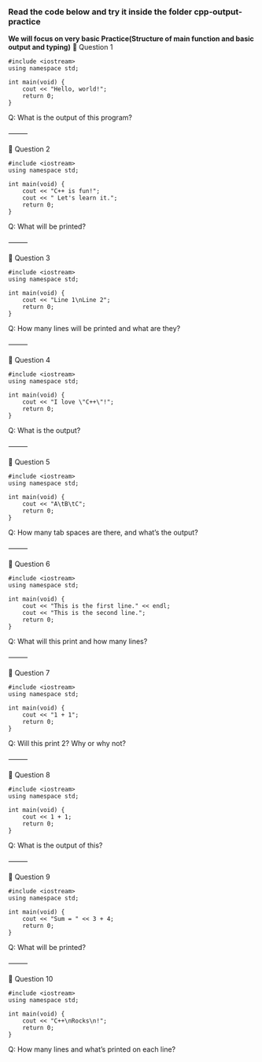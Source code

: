 ### Read the code below and try it inside the folder cpp-output-practice
**We will focus on very basic Practice(Structure of main function and basic output and typing)**
🔹 Question 1
```
#include <iostream>
using namespace std;

int main(void) {
    cout << "Hello, world!";
    return 0;
}
```
Q: What is the output of this program?

⸻

🔹 Question 2
```
#include <iostream>
using namespace std;

int main(void) {
    cout << "C++ is fun!";
    cout << " Let's learn it.";
    return 0;
}
```
Q: What will be printed?

⸻

🔹 Question 3
```
#include <iostream>
using namespace std;

int main(void) {
    cout << "Line 1\nLine 2";
    return 0;
}
```
Q: How many lines will be printed and what are they?

⸻

🔹 Question 4
```
#include <iostream>
using namespace std;

int main(void) {
    cout << "I love \"C++\"!";
    return 0;
}
```
Q: What is the output?

⸻

🔹 Question 5
```
#include <iostream>
using namespace std;

int main(void) {
    cout << "A\tB\tC";
    return 0;
}
```
Q: How many tab spaces are there, and what’s the output?

⸻

🔹 Question 6
```
#include <iostream>
using namespace std;

int main(void) {
    cout << "This is the first line." << endl;
    cout << "This is the second line.";
    return 0;
}
```
Q: What will this print and how many lines?

⸻

🔹 Question 7
```
#include <iostream>
using namespace std;

int main(void) {
    cout << "1 + 1";
    return 0;
}
```
Q: Will this print 2? Why or why not?

⸻

🔹 Question 8
```
#include <iostream>
using namespace std;

int main(void) {
    cout << 1 + 1;
    return 0;
}
```
Q: What is the output of this?

⸻

🔹 Question 9
```
#include <iostream>
using namespace std;

int main(void) {
    cout << "Sum = " << 3 + 4;
    return 0;
}
```
Q: What will be printed?

⸻

🔹 Question 10
```
#include <iostream>
using namespace std;

int main(void) {
    cout << "C++\nRocks\n!";
    return 0;
}
```
Q: How many lines and what’s printed on each line?
